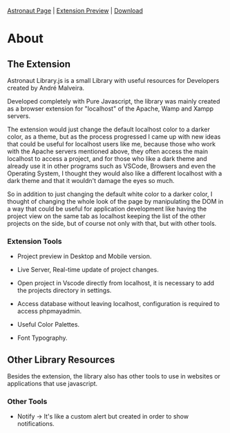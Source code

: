  [Astronaut Page](https://andremalveira.github.io/astronaut) |  [Extension Preview](https://andremalveira.github.io/astronaut/?library=about#extension-preview) |  [Download](https://andremalveira.github.io/astronaut/?library=download) 

# About
## The Extension

Astronaut Library.js is a small Library with useful resources for Developers created by André Malveira.

Developed completely with Pure Javascript, the library was mainly created as a browser extension for "localhost" of the Apache, Wamp and Xampp servers.

The extension would just change the default localhost color to a darker color, as a theme, but as the process progressed I came up with new ideas that could be useful for localhost users like me, because those who work with the Apache servers mentioned above, they often access the main localhost to access a project, and for those who like a dark theme and already use it in other programs such as VSCode, Browsers and even the Operating System, I thought they would also like a different localhost with a dark theme and that it wouldn't damage the eyes so much.

So in addition to just changing the default white color to a darker color, I thought of changing the whole look of the page by manipulating the DOM in a way that could be useful for application development like having the project view on the same tab as localhost keeping the list of the other projects on the side, but of course not only with that, but with other tools.

### Extension Tools

- Project preview in Desktop and Mobile version.

- Live Server, Real-time update of project changes.

- Open project in Vscode directly from localhost, it is necessary to add the projects directory in settings.

- Access database without leaving localhost, configuration is required to access phpmayadmin.

- Useful Color Palettes.

- Font Typography.

## Other Library Resources
Besides the extension, the library also has other tools to use in websites or applications that use javascript.

### Other Tools

- Notify -> It's like a custom alert but created in order to show notifications.
